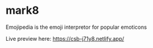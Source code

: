 # mark8
Emojipedia is the emoji interpretor for popular emoticons

Live preview here: https://csb-j71y8.netlify.app/
